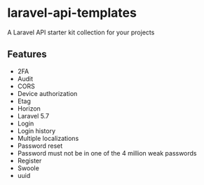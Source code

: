 # laravel-api-templates

A Laravel API starter kit collection for your projects

## Features

- 2FA
- Audit
- CORS
- Device authorization
- Etag
- Horizon
- Laravel 5.7
- Login
- Login history
- Multiple localizations
- Password reset
- Password must not be in one of the 4 million weak passwords
- Register
- Swoole
- uuid